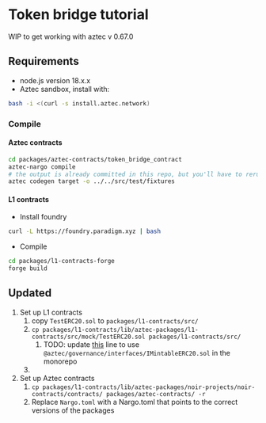 # Token bridge tutorial

WIP to get working with aztec v 0.67.0

## Requirements

- node.js version 18.x.x
- Aztec sandbox, install with:

```bash
bash -i <(curl -s install.aztec.network)
```

### Compile

#### Aztec contracts

```bash
cd packages/aztec-contracts/token_bridge_contract
aztec-nargo compile
# the output is already committed in this repo, but you'll have to rerun this if you change anything in the contract
aztec codegen target -o ../../src/test/fixtures
```

#### L1 contracts

- Install foundry

```bash
curl -L https://foundry.paradigm.xyz | bash
```

- Compile

```bash
cd packages/l1-contracts-forge
forge build
```

## Updated

1. Set up L1 contracts
   1. copy `TestERC20.sol` to `packages/l1-contracts/src/`
   2. `cp packages/l1-contracts/lib/aztec-packages/l1-contracts/src/mock/TestERC20.sol packages/l1-contracts/src/`
      1. TODO: update [this](packages/l1-contracts/lib/aztec-packages/l1-contracts/src/mock/TestERC20.sol) line to use `@aztec/governance/interfaces/IMintableERC20.sol` in the monorepo
   3.
2. Set up Aztec contracts
   1. `cp packages/l1-contracts/lib/aztec-packages/noir-projects/noir-contracts/contracts/ packages/aztec-contracts/ -r`
   2. Replace `Nargo.toml` with a Nargo.toml that points to the correct versions of the packages
